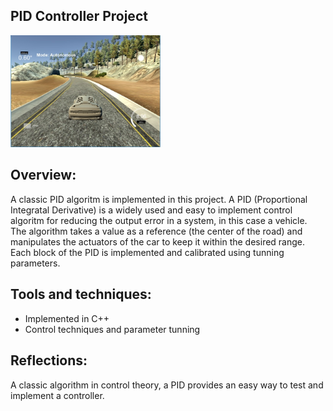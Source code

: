 ## PID Controller Project

<img src="test_image_1.jpg" width="240" alt="Combined Image" />

Overview:
---

A classic PID algoritm is implemented in this project. A PID (Proportional Integratal Derivative) is a widely used and easy to implement control algoritm for reducing the output error in a system, in this case a vehicle. The algorithm takes a value as a reference (the center of the road) and manipulates the actuators of the car to keep it within the desired range.
Each block of the PID is implemented and calibrated using tunning parameters.

Tools and techniques:
---

* Implemented in C++
* Control techniques and parameter tunning

Reflections:
---

A classic algorithm in control theory, a PID provides an easy way to test and implement a controller.


